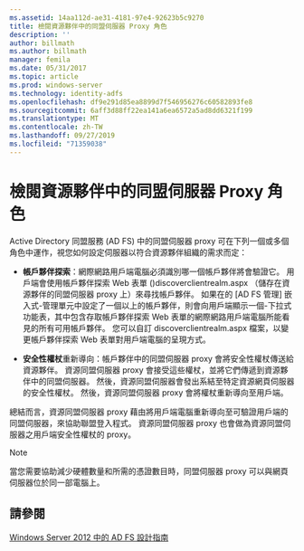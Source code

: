 ```yaml
---
ms.assetid: 14aa112d-ae31-4181-97e4-92623b5c9270
title: 檢閱資源夥伴中的同盟伺服器 Proxy 角色
description: ''
author: billmath
ms.author: billmath
manager: femila
ms.date: 05/31/2017
ms.topic: article
ms.prod: windows-server
ms.technology: identity-adfs
ms.openlocfilehash: df9e291d85ea8899d7f546956276c60582893fe8
ms.sourcegitcommit: 6aff3d88ff22ea141a6ea6572a5ad8dd6321f199
ms.translationtype: MT
ms.contentlocale: zh-TW
ms.lasthandoff: 09/27/2019
ms.locfileid: "71359038"
---
```

# <a name="review-the-role-of-the-federation-server-proxy-in-the-resource-partner"></a>檢閱資源夥伴中的同盟伺服器 Proxy 角色

Active Directory 同盟服務 \(AD FS\) 中的同盟伺服器 proxy 可在下列一個或多個角色中運作，視您如何設定伺服器以符合資源夥伴組織的需求而定：  
  
-   **帳戶夥伴探索**：網際網路用戶端電腦必須識別哪一個帳戶夥伴將會驗證它。 用戶端會使用帳戶夥伴探索 Web 表單 \(\)discoverclientrealm.aspx （儲存在資源夥伴的同盟伺服器 proxy 上）來尋找帳戶夥伴。 如果在的 [AD FS 管理] 嵌入式\-管理單元中設定了一個以上的帳戶夥伴，則會向用戶端顯示一個\-下拉式功能表，其中包含存取帳戶夥伴探索 Web 表單的網際網路用戶端電腦所能看見的所有可用帳戶夥伴。 您可以自訂 discoverclientrealm.aspx 檔案，以變更帳戶夥伴探索 Web 表單對用戶端電腦的呈現方式。  
  
-   **安全性權杖**重新導向：帳戶夥伴中的同盟伺服器 proxy 會將安全性權杖傳送給資源夥伴。 資源同盟伺服器 proxy 會接受這些權杖，並將它們傳遞到資源夥伴中的同盟伺服器。 然後，資源同盟伺服器會發出系結至特定資源網頁伺服器的安全性權杖。 然後，資源同盟伺服器 proxy 會將權杖重新導向至用戶端。  
  
總結而言，資源同盟伺服器 proxy 藉由將用戶端電腦重新導向至可驗證用戶端的同盟伺服器，來協助聯盟登入程式。 資源同盟伺服器 proxy 也會做為資源同盟伺服器之用戶端安全性權杖的 proxy。  
  
> [!NOTE]  
> 當您需要協助減少硬體數量和所需的憑證數目時，同盟伺服器 proxy 可以與網頁伺服器位於同一部電腦上。  
  
## <a name="see-also"></a>請參閱
[Windows Server 2012 中的 AD FS 設計指南](AD-FS-Design-Guide-in-Windows-Server-2012.md)

